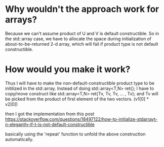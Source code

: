# Why wouldn't the approach work for arrays?

Because we can't assume product of U and V is default constructible. So in the std::array case, we have to allocate the space during initialization of about-to-be-returned 2-d array, which will fail if product type is not default constructible.

# How would you make it work?

Thus I will have to make the non-default-constructible product type to be initilized in the std::array.
Instead of doing
    std::array<T,N> ret{};
I have to copy/move construct like
    std::array<T,N> ret{Tv, Tv, Tv, ... , Tv};
and Tv will be picked from the product of first element of the two vectors. (v1[0] * v2[0])

then I got the implementation from this post
https://stackoverflow.com/questions/18497122/how-to-initialize-stdarrayt-n-elegantly-if-t-is-not-default-constructible

basically using the 'repeat' function to unfold the above construction automatically. 
